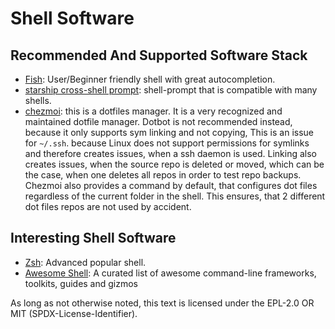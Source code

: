 # Shell Software
## Recommended And Supported Software Stack
* [Fish](https://fishshell.com/):
  User/Beginner friendly shell with great autocompletion.
* [starship cross-shell prompt](https://starship.rs/):
  shell-prompt that is compatible with many shells.
* [chezmoi](https://github.com/twpayne/chezmoi): this is a dotfiles manager.
  It is a very recognized and maintained dotfile manager.
  Dotbot is not recommended instead, because it only supports sym linking and not copying,
  This is an issue for `~/.ssh`.
  because Linux does not support permissions for symlinks and therefore creates issues,
  when a ssh daemon is used.
  Linking also creates issues, when the source repo is deleted or moved,
  which can be the case, when one deletes all repos in order to test repo backups.
  Chezmoi also provides a command by default,
  that configures dot files regardless of the current folder in the shell.
  This ensures, that 2 different dot files repos are not used by accident.
## Interesting Shell Software
* [Zsh](https://www.zsh.org/): Advanced popular shell.
* [Awesome Shell](https://github.com/alebcay/awesome-shell): A curated list of awesome command-line frameworks, toolkits, guides and gizmos

As long as not otherwise noted,
this text is licensed under the EPL-2.0 OR MIT (SPDX-License-Identifier).
